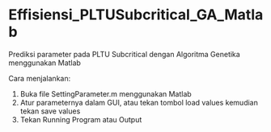 # Effisiensi_PLTUSubcritical_GA_Matlab
Prediksi parameter pada PLTU Subcritical dengan Algoritma Genetika menggunakan Matlab

Cara menjalankan:
  1. Buka file SettingParameter.m menggunakan Matlab
  2. Atur parameternya dalam GUI, atau tekan tombol load values kemudian tekan save values
  3. Tekan Running Program atau Output
